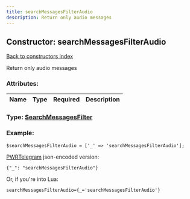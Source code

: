 ```yaml
---
title: searchMessagesFilterAudio
description: Return only audio messages
---
```

## Constructor: searchMessagesFilterAudio  
[Back to constructors index](index.md)



Return only audio messages

### Attributes:

| Name     |    Type       | Required | Description |
|----------|:-------------:|:--------:|------------:|



### Type: [SearchMessagesFilter](../types/SearchMessagesFilter.md)


### Example:

```
$searchMessagesFilterAudio = ['_' => 'searchMessagesFilterAudio'];
```  

[PWRTelegram](https://pwrtelegram.xyz) json-encoded version:

```
{"_": "searchMessagesFilterAudio"}
```


Or, if you're into Lua:  


```
searchMessagesFilterAudio={_='searchMessagesFilterAudio'}

```


